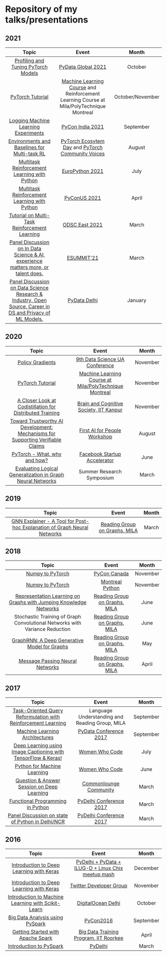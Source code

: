 # Repository of my talks/presentations

## 2021



| Topic                                                                 | Event                                   | Month     |
| :-------------------------------------------------------------------: | :-------------------------------------: | :-------: 
| [Profiling and Tuning PyTorch Models](ML/PyData/28.10.2021/README.md) | [PyData Global 2021](https://pydata.org/global2021/) | October  |
| [PyTorch Tutorial](ML/course/INF8245E/README.md) | [Machine Learning Course](https://chandar-lab.github.io/INF8245E/) and Reinforcement Learning Course at Mila/PolyTechnique Montreal  | October/November  |
| [Logging Machine Learning Experiments](ML/PyCon/India/19.09.2021/slides.pdf) | [PyCon India 2021](https://in.pycon.org/2021/) | September  |
| [Environments and Baselines for Multi-task RL](ML/PyTorchCommunityVoices/04.08.2021/poster.pdf) | [PyTorch Ecosytem Day](https://pytorch.org/ecosystem/pted/2021) and [PyTorch Community Voices](https://www.youtube.com/watch?v=QIX9b9EAZOY)  | August  |
| [Multitask Reinforcement Learning with Python](ML/EuroPython/30.07.2021/poster.pdf) | [EuroPython 2021](https://ep2021.europython.eu/talks/5sUtdJv-multitask-reinforcement-learning-with-python/)  | July  |
| [Multitask Reinforcement Learning with Python](ML/PyCon/US/23.04.2021/slides.pdf) | [PyConUS 2021](https://us.pycon.org/2021/schedule/presentation/43/)  | April  |
| [Tutorial on Multi-Task Reinforcement Learning](ML/ODSCEast/01.04.2021/slides.pdf) | [ODSC East 2021](https://odsc.com/speakers/multi-task-reinforcement-learning/)  | March  |
| [Panel Discussion on In Data Science & AI, experience matters more, or talent does.]() | [ESUMMIT'21](https://esummit-iiita.com/)  | March  |
| [Panel Discussion on Data Science Research & Industry, Open Source, Career in DS and Privacy of ML Models.](https://www.youtube.com/watch?v=G63UTp7JS0k&feature=youtu.be) | [PyData Delhi](https://delhi.pydata.org/)  | January  |


## 2020

| Topic                                                                 | Event                                   | Month     |
| :-------------------------------------------------------------------: | :-------------------------------------: | :-------: 
| [Policy Gradients](ML/DS@UA/20.11.2020/slides.pdf) | [9th Data Science UA Conference](https://data-science-ua.com/conference/)  | November  |
| [PyTorch Tutorial](ML/course/INF8953CE/README.md) | [Machine Learning Course at Mila/PolyTechnique Montreal](http://sarathchandar.in/teaching/ml/fall2020/)  | November  |
| [A Closer Look at Codistillation for Distributed Training](ML/BrainAndCognitiveSociety/codistillation/slides.pdf) | [Brain and Cognitive Society, IIT Kanpur](https://bcs-iitk.github.io/)  | November  |
| [Toward Trustworthy AI Development: Mechanisms for Supporting Verifiable Claims](ML/AIForPeople/09.08.2020/Toward_Trustworthy_AI_Development_Mechanisms_for_Supporting_Verifiable_Claims.pdf) | [First AI for People Workshop](https://sites.google.com/view/ai-for-people-workshop/)  | August  |
| [PyTorch - What, why and how?](ML/FacebookStartupAccelerator/22.06.2020/slides.pdf) | [Facebook Startup Accelerator](https://developers.facebook.com/startups/)  | June  |
| [Evaluating Logical Generalization in Graph Neural Networks](https://drive.google.com/file/d/1FioJBd3S8NG1hSmQXiB0gUveAHOUVCHr/view?usp=sharing) | Summer Research Symposium  | March  |


## 2019

| Topic                                                                 | Event                                   | Month     |
| :-------------------------------------------------------------------: | :-------------------------------------: | :-------: 
| [GNN Explainer - A Tool for Post-hoc Explanation of Graph Neural Networks](https://drive.google.com/file/d/1SCgEmYZn3jggd5HP54DUM7lFGDJjJloH/view) | [Reading Group on Graphs, MILA](https://shagunsodhani.github.io/Graph-Reading-Group/)  | March  |


## 2018

| Topic                                                                 | Event                                   | Month     |
| :-------------------------------------------------------------------: | :-------------------------------------: | :-------: |
| [Numpy to PyTorch](https://github.com/shagunsodhani/PyCon2018) | [PyCon Canada](https://2018.pycon.ca/) | November |
| [Numpy to PyTorch](https://github.com/shagunsodhani/PyCon2018) | [Montreal Python](https://montrealpython.org/en/2018/10/mp73/) | November |
| [Representation Learning on Graphs with Jumping Knowledge Networks](https://docs.google.com/presentation/d/1VqmZEGFLWvyt2UazWje5UmgIM5geU3O1r0DkWlgNVVM/edit#slide=id.g36248c8b2c_0_644) | [Reading Group on Graphs, MILA](https://shagunsodhani.github.io/Graph-Reading-Group/)  | June  |
| Stochastic Training of Graph Convolutional Networks with Variance Reduction | [Reading Group on Graphs, MILA](https://shagunsodhani.github.io/Graph-Reading-Group/)  | June  |
| [GraphRNN: A Deep Generative Model for Graphs](https://docs.google.com/presentation/d/1KV1LpLRVN7xLim_ccZlrxlQWKxcL4k0yldFU1ZgNdGs/edit#slide=id.g36248c8b2c_0_644) | [Reading Group on Graphs, MILA](https://shagunsodhani.github.io/Graph-Reading-Group/)  | May  |
| [Message Passing Neural Networks](https://docs.google.com/presentation/d/1inRMMN2ZcEgEcceQ3FjCRF8IPsC7Ch13qjFrPBDG9uA/edit?usp=sharing) | [Reading Group on Graphs, MILA](https://shagunsodhani.github.io/Graph-Reading-Group/)  | April  |


## 2017

| Topic                                                                 | Event                                   | Month     |
| :-------------------------------------------------------------------: | :-------------------------------------: | :-------: |
| [Task-Oriented Query Reformulation with Reinforcement Learning](https://arxiv.org/abs/1704.04572) | Language Understanding and Reading Group, MILA  | September  |
| [Machine Learning Architectures](https://github.com/shagunsodhani/talks/tree/master/ML/PyData/02.09.2017) | [PyData Conference 2017](https://pydata.org/delhi2017/) | September  |
| [Deep Learning using Image Captioning with TensorFlow & Keras!](https://github.com/shagunsodhani/talks/tree/master/ML/WomenWhoCode/07.23.2017) | [Women Who Code](https://www.meetup.com/Women-Who-Code-Delhi/events/239975459/) | July  |
| [Python for Machine Learning](https://github.com/shagunsodhani/talks/tree/master/ML/WomenWhoCode/06.04.2017) | [Women Who Code](https://www.meetup.com/Women-Who-Code-Delhi/events/240426878/) | June  |
| [Question & Answer Session on Deep Learning](https://github.com/shagunsodhani/talks/tree/master/Community/Commonlounge) | [Commonlounge Community](https://www.commonlounge.com/community/9dcdd386cc28446695305db00d2de532) | March  |
| [Functional Programming in Python](https://github.com/shagunsodhani/talks/tree/master/Programming/PyDelhiConference) | [PyDelhi Conference 2017](https://conference.pydelhi.org/) | March  |
| [Panel Discussion on state of Python in Delhi/NCR](https://github.com/shagunsodhani/talks/tree/master/Community/PyDelhiConference) | [PyDelhi Conference 2017](https://conference.pydelhi.org/) | March  |

## 2016

| Topic                                                                 | Event                                   | Month     |
| :-------------------------------------------------------------------: | :-------------------------------------: | :-------: |
| [Introduction to Deep Learning with Keras](https://github.com/shagunsodhani/talks/tree/master/ML/PyDelhi) | [PyDelhi + PyData + ILUG-D + Linux Chix meetup mash](https://www.meetup.com/pydelhi/events/232105316/) | December  |
| [Introduction to Deep Learning with Keras](https://github.com/shagunsodhani/talks/tree/master/ML/TwitterDeveloperGroup)  | [Twitter Developer Group](https://www.meetup.com/Delhi-Twitter-Developers-Community/events/234585082/) | November  |
| [Introduction to Machine Learning with Scikit-Learn](https://github.com/shagunsodhani/talks/tree/master/ML/DigitalOcean) | [DigitalOcean Delhi](https://www.meetup.com/DigitalOceanDelhi/events/234327766/)| October   |
| [Big Data Analysis using PySpark](https://github.com/shagunsodhani/talks/tree/master/spark/PyCon2016) | [PyCon2016](https://in.pycon.org/2016/) | September |
| [Getting Started with Apache Spark](https://github.com/shagunsodhani/talks/tree/master/spark/BDI) | [Big Data Training Program, IIT Roorkee](http://www.iitr.ac.in/media/facspace/patelfec/16Bit/index.html) | April     |
| [Introduction to PySpark](https://github.com/shagunsodhani/talks/tree/master/spark/PyDelhi) | [PyDelhi](https://www.meetup.com/pydelhi/events/226049222/)  | March     |
